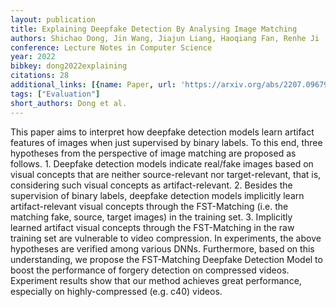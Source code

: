 ```yaml
---
layout: publication
title: Explaining Deepfake Detection By Analysing Image Matching
authors: Shichao Dong, Jin Wang, Jiajun Liang, Haoqiang Fan, Renhe Ji
conference: Lecture Notes in Computer Science
year: 2022
bibkey: dong2022explaining
citations: 28
additional_links: [{name: Paper, url: 'https://arxiv.org/abs/2207.09679'}]
tags: ["Evaluation"]
short_authors: Dong et al.
---
```

This paper aims to interpret how deepfake detection models learn artifact
features of images when just supervised by binary labels. To this end, three
hypotheses from the perspective of image matching are proposed as follows. 1.
Deepfake detection models indicate real/fake images based on visual concepts
that are neither source-relevant nor target-relevant, that is, considering such
visual concepts as artifact-relevant. 2. Besides the supervision of binary
labels, deepfake detection models implicitly learn artifact-relevant visual
concepts through the FST-Matching (i.e. the matching fake, source, target
images) in the training set. 3. Implicitly learned artifact visual concepts
through the FST-Matching in the raw training set are vulnerable to video
compression. In experiments, the above hypotheses are verified among various
DNNs. Furthermore, based on this understanding, we propose the FST-Matching
Deepfake Detection Model to boost the performance of forgery detection on
compressed videos. Experiment results show that our method achieves great
performance, especially on highly-compressed (e.g. c40) videos.